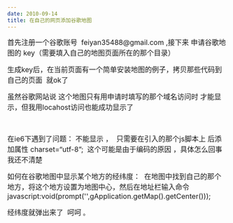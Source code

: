 ```yaml
---
date: 2010-09-14
title: 在自己的网页添加谷歌地图
---
```



<div class="entry">
    <p><span style="font-size: medium;">首先注册一个谷歌账号 &nbsp;feiyan35488@gmail.com ,接下来 申请谷歌地图的
            key（需要填入自己的地图页面所在的那个目录）</span> </p>
    <p><span style="font-size: medium;">生成key后，在当前页面有一个简单安装地图的例子，拷贝那些代码到自己的页面 &nbsp;就ok了 &nbsp;</span> </p>
    <p><span style="font-size: medium;">虽然谷歌网站说 这个地图只有用申请时填写的那个域名访问时 才能显示，但我用locahost访问也能成功显示了&nbsp;</span> </p>
    <p><span style="font-size: medium;"><br /></span> </p>
    <p><span style="font-size: medium;">在ie6下遇到了问题： 不能显示 ， &nbsp;只需要在引入的那个js脚本上 后添加属性 charset=“utf-8”;
            &nbsp;这个可能是由于编码的原因 ，具体怎么回事 我还不清楚</span> </p>
    <p><span style="font-size: medium;">如何在谷歌地图中显示某个地方的经纬度： &nbsp;在地图中找到自己的那个地方，将这个地方设置为地图中心，然后在地址栏输入命令 &nbsp;</span>
        <span style=""><span
                style="font-size: medium;">javascript:void(prompt('',gApplication.getMap().getCenter()));</span> </span>
    </p>
    <p><span style=""><span style="font-size: medium;">经纬度就弹出来了 &nbsp;呵呵</span> </span> <span style="">。</span> </p>
    <h2> <a title="在自己的网页添加谷歌地图" rel="bookmark" href="http://tiantianblog0.appspot.com/?p=13001"><br /></a> </h2>
</div>